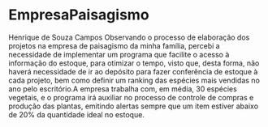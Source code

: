 # EmpresaPaisagismo
Henrique de Souza Campos
Observando o processo de elaboração dos projetos na empresa de paisagismo da minha família, percebi a necessidade de implementar um programa que facilite o acesso à informação do estoque, para otimizar o tempo, visto que, desta forma, não haverá necessidade de ir ao depósito para fazer conferência de estoque à cada projeto, bem como definir um ranking das espécies mais vendidas no ano pelo escritório.A empresa trabalha com, em média, 30 espécies vegetais, e o programa irá auxiliar no processo de controle de compras e produção das plantas, emitindo alertas sempre que um item estiver abaixo de 20% da quantidade ideal no estoque. 
